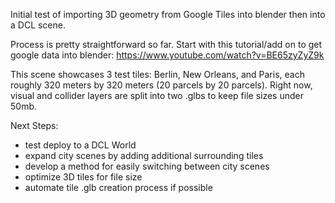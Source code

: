 Initial test of importing 3D geometry from Google Tiles into blender then into a DCL scene.

Process is pretty straightforward so far. Start with this tutorial/add on to get google data into blender: https://www.youtube.com/watch?v=BE65zyZyZ9k

This scene showcases 3 test tiles: Berlin, New Orleans, and Paris, each roughly 320 meters by 320 meters (20 parcels by 20 parcels). Right now, visual and collider layers are split into two .glbs to keep file sizes under 50mb.

Next Steps: 
 - test deploy to a DCL World
 - expand city scenes by adding additional surrounding tiles
 - develop a method for easily switching between city scenes
 - optimize 3D tiles for file size
 - automate tile .glb creation process if possible